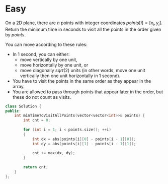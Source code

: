 # Easy

On a 2D plane, there are $n$ points with integer coordinates $points[i] = [x_i, y_i]$. Return the minimum time in seconds to visit all the points in the order given by $points$.

You can move according to these rules:

- In $1$ second, you can either:
  - move vertically by one unit,
  - move horizontally by one unit, or
  - move diagonally $sqrt(2)$ units (in other words, move one unit vertically then one unit horizontally in $1$ second).
- You have to visit the points in the same order as they appear in the array.
- You are allowed to pass through points that appear later in the order, but these do not count as visits.

```cpp
class Solution {
public:
    int minTimeToVisitAllPoints(vector<vector<int>>& points) {
        int cnt = 0;
        
        for (int i = 1; i < points.size(); ++i)
        {
            int dx = abs(points[i][0] - points[i - 1][0]);
            int dy = abs(points[i][1] - points[i - 1][1]);
            
            cnt += max(dx, dy);
        }
        
        return cnt;
    }
};
```
